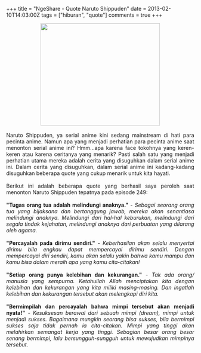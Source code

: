 +++
title = "NgeShare - Quote Naruto Shippuden"
date = 2013-02-10T14:03:00Z
tags = ["hiburan", "quote"]
comments = true
+++

<center><img border="0" height="274" src="https://3.bp.blogspot.com/-XT3ac8Qg5nI/URwHhIkUfxI/AAAAAAAABhs/AOEP8ZzGsac/s320/quote-naruto-shippuden.jpg" width="320" /></center><br />
<div style="text-align: justify;">Naruto Shippuden, ya serial anime kini sedang mainstream di hati para pecinta anime. Namun apa yang menjadi perhatian para pecinta anime saat menonton serial anime ini? Hmm...apa karena face tokohnya yang keren-keren atau karena ceritanya yang menarik? Pasti salah satu yang menjadi perhatian utama mereka adalah cerita yang disuguhkan dalam serial anime ini. Dalam cerita yang disuguhkan, dalam serial anime ini kadang-kadang disuguhkan beberapa quote yang cukup menarik untuk kita hayati.<br /><br />
Berikut ini adalah beberapa quote yang berhasil saya peroleh saat menonton Naruto Shippuden tepatnya pada episode 249:<br /><br />
<b>"Tugas orang tua adalah melindungi anaknya."</b> - <i>Sebagai seorang orang tua yang bijaksana dan bertanggung jawab, mereka akan senantiasa melindungi anaknya. Melindungi dari hal-hal keburukan, melindungi dari segala tindak kejahatan, melindungi anaknya dari perbuatan yang dilarang oleh agama.</i><br /><br />
<b>"Percayalah pada dirimu sendiri."</b> - <i>Keberhasilan akan selalu menyertai dirimu bila engkau dapat mempercayai dirimu sendiri. Dengan mempercayai diri sendiri, kamu akan selalu yakin bahwa kamu mampu dan kamu bisa dalam meraih apa yang kamu cita-citakan!</i><br /><br />
<b>"Setiap orang punya kelebihan dan kekurangan."</b> - <i>Tak ada orang/ manusia yang sempurna. Ketahuilah Allah menciptakan kita dengan kelebihan dan kekurangan yang kita miliki masing-masing. Dan ingatlah kelebihan dan kekurangan tersebut akan melengkapi diri kita.</i><br /><br />
<b>"Bermimpilah dan percayalah bahwa mimpi tersebut akan menjadi nyata!"</b> -&nbsp;<i>Kesuksesan berawal dari sebuah mimpi (dream), mimpi untuk menjadi sukses. Bagaimana mungkin seorang bisa sukses, bila bermimpi sukses saja tidak pernah ia cita-citakan. Mimpi yang tinggi akan melahirkan semangat kerja yang tinggi. Sebagian besar  orang besar senang bermimpi, lalu bersungguh-sungguh untuk mewujudkan mimpinya tersebut.</i></div>
